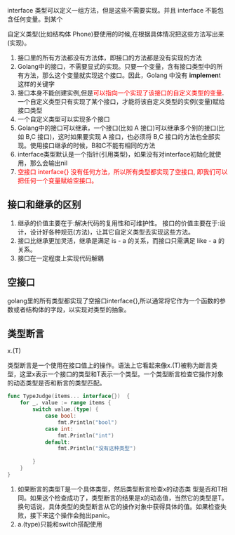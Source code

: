 interface 类型可以定义一组方法，但是这些不需要实现。并且 interface 不能包含任何变量。到某个 

自定义类型(比如结构体 Phone)要使用的时候,在根据具体情况把这些方法写出来(实现)。 

1. 接口里的所有方法都没有方法体，即接口的方法都是没有实现的方法
2. Golang中的接口，不需要显式的实现。只要一个变量，含有接口类型中的所有方法，那么这个变量就实现这个接口。因此，Golang 中没有 **implemen**t 这样的关键字 
3. 接口本身不能创建实例,但是<font color="red">可以指向一个实现了该接口的自定义类型的变量</font>.一个自定义类型只有实现了某个接口，才能将该自定义类型的实例(变量)赋给接口类型
4. 一个自定义类型可以实现多个接口
5. Golang中的接口可以继承，一个接口(比如 A 接口)可以继承多个别的接口(比如 B,C 接口)，这时如果要实现 A 接口，也必须将 B,C 接口的方法也全部实现。使用接口继承的时候，B和C不能有相同的方法
6. interface类型默认是一个指针(引用类型)，如果没有对interface初始化就使用，那么会输出nil
7. <font color="red">空接口 interface{} 没有任何方法，所以所有类型都实现了空接口, 即我们可以把任何一个变量赋给空接口。</font>

## 接口和继承的区别

1. 继承的价值主要在于:解决代码的复用性和可维护性。 接口的价值主要在于:设计，设计好各种规范(方法)，让其它自定义类型去实现这些方法。 
2. 接口比继承更加灵活，继承是满足 is - a 的关系，而接口只需满足 like - a 的关系。 
3. 接口在一定程度上实现代码解耦 

## 空接口

golang里的所有类型都实现了空接口interface{},所以通常将它作为一个函数的参数或者结构体的字段，以实现对类型的抽象。

## 类型断言

x.(T)

类型断言是一个使用在接口值上的操作。语法上它看起来像x.(T)被称为断言类型，这里x表示一个接口的类型和T表示一个类型。一个类型断言检查它操作对象的动态类型是否和断言的类型匹配。

```go
func TypeJudge(items... interface{})  {
	for _, value := range items {
		switch value.(type) {
			case bool:
				fmt.Println("bool")
			case int:
				fmt.Println("int")
			default:
				fmt.Println("没有这种类型")
			
		}
	}
}

```

1. 如果断言的类型T是一个具体类型，然后类型断言检查x的动态类
   型是否和T相同。如果这个检查成功了，类型断言的结果是x的动态值，当然它的类型是T。换句话说，具体类型的类型断言从它的操作对象中获得具体的值。如果检查失败，接下来这个操作会抛出panic。
2. a.(type)只能和switch搭配使用